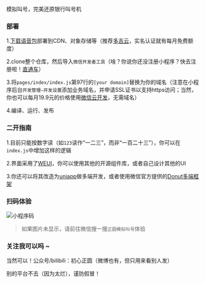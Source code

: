 模拟叫号，完美还原银行叫号机

### 部署
1.[下载语音包](https://github.com/ch98196/NumberCalling/releases/download/resource/audio.zip)部署到CDN、对象存储等（推荐[多吉云](https://www.dogecloud.com/)，实名认证就有每月免费额度）

2.clone整个仓库，然后导入`微信开发者工具`（啥？你说你还没注册小程序？快去注册啦！[直通车](https://mp.weixin.qq.com/)）

3.将`pages/index/index.js`第97行的`[your domain]`替换为你的域名（注意在小程序后台`开发管理—开发设置`添加业务域名，并申请SSL证书以支持https访问；当然，你也可以每月19.9元的价格使用[微信云开发](https://cloud.weixin.qq.com/cloudbase)，无需域名）

4.编译、运行、发布

### 二开指南
1.目前只能按数字读（如`123`读作“一二三”，而非“一百二十三”），你可以在`index.js`中增加这样的逻辑

2.界面采用了[WEUI](https://github.com/Tencent/weui-wxss)，你可以使用其他的开源组件库，或者自己设计其他的UI

3.你还可以将其改造为[uniapp](https://uniapp.dcloud.net.cn/)做多端开发，或者使用微信官方提供的[Donut多端框架](https://dev.weixin.qq.com/docs/framework)

### 扫码体验
![小程序码](https://dev.zyworks.top/mpcode.jpg)

> 如果图片未显示，请前往微信搜一搜`正圆模拟叫号`体验

### 关注我可以吗 ~
当然可以！公众号/bilibili：初心正圆（微博也有，但只用来看别人发）

别的平台不去（因为太烂），谨防假冒！
